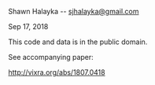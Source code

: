 Shawn Halayka -- sjhalayka@gmail.com

Sep 17, 2018

This code and data is in the public domain.

See accompanying paper:

http://vixra.org/abs/1807.0418
